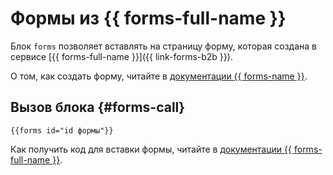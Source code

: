 # Формы из {{ forms-full-name }}

Блок `forms` позволяет вставлять на страницу форму, которая создана в сервисе [{{ forms-full-name }}]({{ link-forms-b2b }}).

О том, как создать форму, читайте в [документации {{ forms-name }}](../../forms/).

## Вызов блока {#forms-call}

```
{{forms id="id формы"}}
```  
Как получить код для вставки формы, читайте в [документации {{ forms-full-name }}](../../forms/publish#xvx_g2c_tbb).